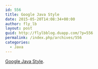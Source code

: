 ```yaml
---
id: 556
title: Google Java Style
date: 2015-05-20T14:08:34+00:00
author: fly_lb
layout: post
guid: http://flylbblog.duapp.com/?p=556
permalink: /index.php/archives/556
categories:
  - Java
---
```

[Google Java Style](http://google-styleguide.googlecode.com/svn/trunk/javaguide.html).